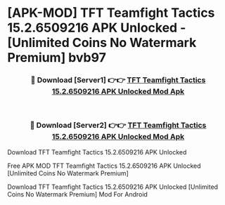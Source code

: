 # [APK-MOD] TFT  Teamfight Tactics 15.2.6509216 APK Unlocked - [Unlimited Coins No Watermark Premium] bvb97



<div align="center">
<h3>🔴 Download [Server1] 👉👉 <a href="https://momento.my/?title=TFT__Teamfight_Tactics_15.2.6509216_APK_Unlocked">TFT  Teamfight Tactics 15.2.6509216 APK Unlocked Mod Apk</a></h3><br>

<h3>🔴 Download [Server2] 👉👉 <a href="https://momento.my/?title=TFT__Teamfight_Tactics_15.2.6509216_APK_Unlocked">TFT  Teamfight Tactics 15.2.6509216 APK Unlocked Mod Apk</a></h3>
</div>



Download TFT  Teamfight Tactics 15.2.6509216 APK Unlocked 

Free APK MOD TFT  Teamfight Tactics 15.2.6509216 APK Unlocked [Unlimited Coins No Watermark Premium]

Download TFT  Teamfight Tactics 15.2.6509216 APK Unlocked [Unlimited Coins No Watermark Premium] Mod For Android
